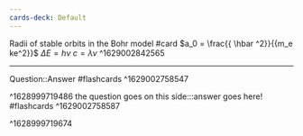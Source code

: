 ```yaml
---
cards-deck: Default
---
```


Radii of stable orbits in the Bohr model #card
$a_0 = \frac{{ \hbar ^2}}{{m_e ke^2}}$
$\Delta E = h\nu$
$c = \lambda \nu$
^1629002842565

---

Question::Answer #flashcards ^1629002758547
<!--SR:!2023-07-03,398,270-->
^1628999719486
the question goes on this side:::answer goes here! #flashcards ^1629002758587
<!--SR:!2023-05-02,336,230!2023-07-06,401,270-->
^1628999719674
